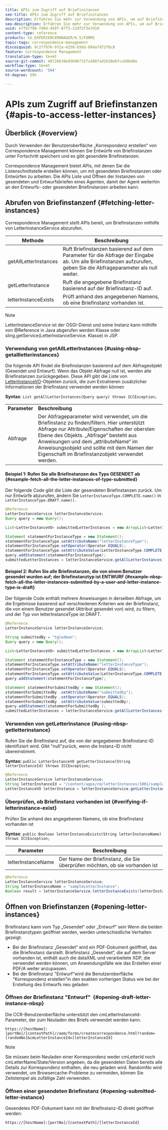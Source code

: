 ```yaml
---
title: APIs zum Zugriff auf Briefinstanzen
seo-title: APIs zum Zugriff auf Briefinstanzen
description: Erfahren Sie mehr zur Verwendung von APIs, um auf Briefinstanzen zuzugreifen.
seo-description: Erfahren Sie mehr zur Verwendung von APIs, um auf Briefinstanzen zuzugreifen.
uuid: e7fb7798-f49d-458f-87f5-22df5f3e7d10
content-type: reference
products: SG_EXPERIENCEMANAGER/6.5/FORMS
topic-tags: correspondence-management
discoiquuid: 9c27f976-972a-4250-b56d-b84a7d72f8c8
feature: Correspondence Management
translation-type: tm+mt
source-git-commit: 48726639e93696f32fa368fad2630e6fca50640e
workflow-type: tm+mt
source-wordcount: '594'
ht-degree: 59%

---
```



# APIs zum Zugriff auf Briefinstanzen {#apis-to-access-letter-instances}

## Überblick {#overview}

Durch Verwenden der Benutzeroberfläche „Korrespondenz erstellen“ von Correspondence Management können Sie Entwürfe von Briefinstanzen unter Fortschritt speichern und es gibt gesendete Briefinstanzen.

Correspondence Management bietet APIs, mit denen Sie die Listenschnittstelle erstellen können, um mit gesendeten Briefinstanzen oder Entwürfen zu arbeiten. Die APIs Liste und Öffnen der Instanzen von gesendeten und Entwurfsbriefen eines Agenten, damit der Agent weiterhin an den Entwurfs- oder gesendeten Briefinstanzen arbeiten kann.

## Abrufen von Briefinstanzenf {#fetching-letter-instances}

Correspondence Management stellt APIs bereit, um Briefinstanzen mithilfe von LetterInstanceService abzurufen.

| Methode | Beschreibung |
|--- |--- |
| getAllLetterInstances | Ruft Briefinstanzen basierend auf dem Parameter für die Abfrage der Eingabe ab. Um alle Briefinstanzen aufzurufen, geben Sie die Abfrageparameter als null weiter. |
| getLetterInstance | Ruft die angegebene Briefinstanz basierend auf der Briefinstanz-ID auf. |
| letterInstanceExists | Prüft anhand des angegebenen Namens, ob eine Briefinstanz vorhanden ist. |

>[!NOTE]
>
>LetterInstanceService ist der OSGI-Dienst und seine Instanz kann mithilfe von @Reference in Java abgerufen werden
>Klasse oder sling.getService(LetterInstanceService. Klasse) in JSP.

### Verwendung von getAllLetterInstances {#using-nbsp-getallletterinstances}

Die folgende API findet die Briefinstanzen basierend auf dem Abfrageobjekt (Gesendet und Entwurf). Wenn das Objekt Abfrage null ist, werden alle Briefinstanzen zurückgegeben. Diese API gibt die Liste von [LetterInstanceVO](https://helpx.adobe.com/experience-manager/6-2/forms/javadocs/com/adobe/icc/dbforms/obj/LetterInstanceVO.html)-Objekten zurück, die zum Extrahieren zusätzlicher Informationen der Briefinstanz verwendet werden können

**Syntax**:  `List getAllLetterInstances(Query query) throws ICCException;`

<table>
 <tbody>
  <tr>
   <td><strong>Parameter</strong></td>
   <td><strong>Beschreibung</strong></td>
  </tr>
  <tr>
   <td>Abfrage</td>
   <td>Der Abfrageparameter wird verwendet, um die Briefinstanz zu finden/filtern. Hier unterstützt Abfrage nur Attribute/Eigenschaften der obersten Ebene des Objekts. „Abfrage“ besteht aus Anweisungen und dem „attributeName“ im Anweisungsobjekt und sollte mit dem Namen der Eigenschaft im Briefinstanzobjekt verwendet werden.<br />  </td>
  </tr>
 </tbody>
</table>

#### Beispiel 1: Rufen Sie alle Briefinstanzen des Typs GESENDET ab {#example-fetch-all-the-letter-instances-of-type-submitted}

Der folgende Code gibt die Liste der gesendeten Briefinstanzen zurück. Um nur Entwürfe abzurufen, ändern Sie `LetterInstanceType.COMPLETE.name()` in `LetterInstanceType.DRAFT.name().`

```java
@Reference
LetterInstanceService letterInstanceService;
Query query = new Query();

List<LetterInstanceVO> submittedLetterInstances = new ArrayList<LetterInstanceVO>();

Statement statementForInstanceType = new Statement();
statementForInstanceType.setAttributeName("letterInstanceType");
statementForInstanceType.setOperator(Operator.EQUALS);
statementForInstanceType.setAttributeValue(LetterInstanceType.COMPLETE.name());
query.addStatement(statementForInstanceType);
submittedLetterInstances = letterInstanceService.getAllLetterInstances(query);
```

#### Beispiel 2: Rufen Sie alle Briefinstanzen, die von einem Benutzer gesendet wurden auf; der Briefinstanztyp ist ENTWURF {#example-nbsp-fetch-all-the-letter-instances-submitted-by-a-user-and-letter-instance-type-is-draft}

Der folgende Code enthält mehrere Anweisungen in derselben Abfrage, um die Ergebnisse basierend auf verschiedenen Kriterien wie der Briefinstanz, die von einem Benutzer gesendet (Attribut gesendet von) wird, zu filtern, und der Typ von letterInstanceType ist DRAFT.

```java
@Reference
LetterInstanceService letterInstanceService;

String submittedBy = "tglodman";
Query query = new Query();

List<LetterInstanceVO> submittedLetterInstances = new ArrayList<LetterInstanceVO>();

Statement statementForInstanceType = new Statement();
statementForInstanceType.setAttributeName("letterInstanceType");
statementForInstanceType.setOperator(Operator.EQUALS);
statementForInstanceType.setAttributeValue(LetterInstanceType.COMPLETE.name());
query.addStatement(statementForInstanceType);

Statement statementForSubmittedBy = new Statement();
statementForSubmittedBy .setAttributeName("submittedby");
statementForSubmittedBy .setOperator(Operator.EQUALS);
statementForSubmittedBy .setAttributeValue(submittedBy);
query.addStatement(statementForSubmittedBy );
submittedLetterInstances = letterInstanceService.getAllLetterInstances(query);
```

### Verwenden von getLetterInstance {#using-nbsp-getletterinstance}

Rufen Sie die Briefinstanz auf, die von der angegebenen Briefinstanz-ID identifiziert wird. Gibt &quot;null&quot;zurück, wenn die Instanz-ID nicht übereinstimmt.

**Syntax:** `public LetterInstanceVO getLetterInstance(String letterInstanceId) throws ICCException;`

```java
@Reference
LetterInstanceService letterInstanceService;
String letterInstanceId = "/content/apps/cm/letterInstances/1001/sampleLetterInstance";
LetterInstanceVO letterInstance = letterInstanceService.getLetterInstance(letterInstanceId );
```

### Überprüfen, ob Briefinstanz vorhanden ist {#verifying-if-letterinstance-exist}

Prüfen Sie anhand des angegebenen Namens, ob eine Briefinstanz vorhanden ist

**Syntax**:  `public Boolean letterInstanceExists(String letterInstanceName) throws ICCException;`

| **Parameter** | **Beschreibung** |
|---|---|
| letterInstanceName | Der Name der Briefinstanz, die Sie überprüfen möchten, ob sie vorhanden ist |

```java
@Reference
LetterInstanceService letterInstanceService;
String letterInstanceName = "sampleLetterInstance";
Boolean result = letterInstanceService.letterInstanceExists(letterInstanceName );
```

## Öffnen von Briefinstanzen  {#opening-letter-instances}

Briefinstanz kann vom Typ „Gesendet“ oder „Entwurf“ sein Wenn die beiden Briefinstanztypen geöffnet werden, werden unterschiedliche Verhalten gezeigt:

* Bei der Briefinstanz „Gesendet“ wird ein PDF-Dokument geöffnet, das die Briefinstanz darstellt. Briefinstanz „Gesendet“, die auf dem Server vorhanden ist, enthält auch die dataXML und verarbeitete XDP, die verwendet werden können, um Anwendungsfälle wie das Erstellen einer PDF/A weiter anzupassen.
* Bei der Briefinstanz &quot;Entwurf&quot;wird die Benutzeroberfläche &quot;Korrespondenz erstellen&quot;in den exakten vorherigen Status wie bei der Erstellung des Entwurfs neu geladen

### Öffnen der Briefinstanz &quot;Entwurf&quot;  {#opening-draft-letter-instance-nbsp}

Die CCR-Benutzeroberfläche unterstützt den cmLetterInstanceId-Parameter, der zum Neuladen des Briefs verwendet werden kann.

`https://[hostName]:[portNo]/[contextPath]//aem/forms/createcorrespondence.html?random=[randomNo]&cmLetterInstanceId=[letterInstanceId]`

>[!NOTE]
>
>Sie müssen beim Neuladen einer Korrespondenz weder cmLetterId noch cmLetterName/State/Version angeben, da die gesendeten Daten bereits alle Details zur Korrespondenz enthalten, die neu geladen wird. RandomNo wird verwendet, um Browsercache-Probleme zu vermeiden, können Sie Zeitstempel als zufällige Zahl verwenden.

### Öffnen einer gesendeten Briefinstanz {#opening-submitted-letter-instance}

Gesendetes PDF-Dokument kann mit der Briefinstanz-ID direkt geöffnet werden:

`https://[hostName]:[portNo]/[contextPath]/[letterInstanceId]`
